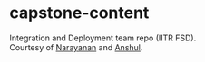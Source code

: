 # capstone-content
 Integration and Deployment team repo (IITR FSD).<br>
 Courtesy of [Narayanan](https://github.com/narayanankesavan) and [Anshul](https://github.com/anshulv1401).
